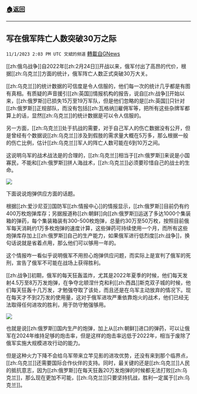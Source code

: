 ###  [:house:返回](README.md)
---


## 写在俄军阵亡人数突破30万之际
`11/1/2023 2:03 PM UTC 文斌的频道` [轉載自GNews](https://gnews.org/articles/1908705)

[[zh:俄乌战争]]自2022年[[zh:2月24日]]开战以来，俄军付出了高昂的代价，根据[[zh:乌克兰]]方面的统计，俄军阵亡人数正式突破30万大关。

[[zh:乌克兰]]的统计数据的可信度是令人信服的，他们每一次的统计几乎都是有图有真相。有质疑的声音援引[[zh:英国]]情报机构的报告，说自[[zh:战争]]开始以来，[[zh:俄罗斯]]已损失15万至19万军队，但是他们忽略的是[[zh:英国]]只针对[[zh:俄罗斯]]正规部队，而没有包括[[zh:瓦格纳]]雇佣军等，把所有这些杂牌军都算上的话，显然[[zh:乌克兰]]的统计数据是可以令人信服的。

另一方面，[[zh:乌克兰]]处于抗战的需要，对于自己军人的伤亡数据没有公开，但是曾经有个数据说[[zh:乌克兰]]涉及到假肢的需求量大概在5万多，那么根据一般的伤亡比例，估计[[zh:乌克兰]]军人的阵亡人数可能在6到10万之间。

这说明乌军的战术战法是的合理的，[[zh:乌克兰]]相当于[[zh:俄罗斯]]来说是小国寡民，不能和[[zh:俄罗斯]]拼人海战术，[[zh:乌克兰]]必须要珍惜自己的战士的生命。

![](ipfs://QmdjBeNC3kQ9amYawFNQy526oNsz4Yr9A25rYBPLJjasPS?.png)

下面说说炮弹供应方面的话题。

根据[[zh:爱沙尼亚]]国防军[[zh:情报中心]]的情报显示，[[zh:俄罗斯]]目前仍有约400万枚炮弹库存；另据报道称[[zh:朝鲜]]向[[zh:俄罗斯]]运送了多达1000个集装箱的弹药，每个集装箱装有300-500枚炮弹，总量约30万至50万枚，按照目前俄军每天消耗约1万多枚炮弹的速度计算，这些弹药可持续使用一个月，而所有这些炮弹库存加上[[zh:俄罗斯]]自己的生产能力，如果俄军进行低烈度[[zh:战争]]，换句话说就是省着点用，那么他们可以够用一年的。

这个情报咋一看似乎说明俄军不用担心炮弹供应问题，而实际上是宣判了俄军的死刑，宣告了俄军不可能在战场上获得胜利。

[[zh:战争]]初期，俄军的每天狂轰滥炸，尤其是2022年夏季的时候，他们每天发射4.5万至8万万发炮弹，在争夺北顿涅什克和利[[zh:西昌]]斯克双子城的时候，他们每天狂轰十几万发，才勉强夺取了该处，而且还是在乌军主动放弃的情况下。现在每天才不到2万发的使用量，这对于俄军进攻严重依靠炮火的战术，他们已经无法取得任何进攻的胜利，用于防守勉强够用。

![](ipfs://Qmez7hJvri5ss5rHVZ4tSn7qy7ozC1U2xsx89kScwZ6jnA?.png)

也就是说[[zh:俄罗斯]]国内生产的炮弹，加上从[[zh:朝鲜]]进口的弹药，可以让俄军在2024年维持足够的炮击率，但是这样的炮击率远低于2022年，相当于废除了俄军实施大规模进攻行动的能力。

但是这种火力下降不会给乌军带来立竿见影的进攻优势，还没有来到那个临界点，[[zh:乌克兰]]还需要国际合作伙伴的支持。同时，最关键的还是[[zh:乌克兰]]人民的抵抗意志，因为[[zh:俄罗斯]]在每天狂轰20万发炮弹的时候都无法打败[[zh:乌克兰]]，那么现在更加不可能，[[zh:乌克兰]]只要坚持抗战，胜利一定属于[[zh:乌克兰]]。
